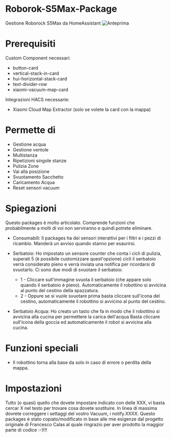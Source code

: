 # Roborok-S5Max-Package
Gestione Roborock S5Max da HomeAssistant
<img src="https://github.com/skillaci86/Roborok-S5Max-Package/blob/main/Anteprima.png" alt="Anteprima">


# Prerequisiti
Custom Component necessari:
  - button-card 
  - vertical-stack-in-card
  - hui-horizontal-stack-card
  - text-divider-row
  - xiaomi-vacuum-map-card

Integrazioni HACS necessarie:
- Xiaomi Cloud Map Extractor (solo se volete la card con la mappa)
  
# Permette di
  - Gestione acqua 
  - Gestione ventole
  - Multistanza
  - Ripetizioni singole stanze
  - Pulizia Zone
  - Vai alla posizione
  - Svuotamento Sacchetto
  - Caricamento Acqua
  - Reset sensori vacuum


# Spiegazioni
Questo packages è molto articolato. Comprende funzioni che probabilmente a molti di voi non serviranno e quindi potrete eliminare.

- Consumabili:
Il packages ha dei sensori interattivi per i filtri e i pezzi di ricambio. Manderà un avviso quando stanno per esaurirsi.

- Serbatoio: 
Ho impostato un sensore counter che conta i cicli di pulizia, superati 5 (è possibile customizzare quest'opzione) cicli il serbatoio verrà considerato pieno e verrà inviata una notifica per ricordarsi di svuotarlo. 
Ci sono due modi di svuotare il serbatoio:
  - 1 - Cliccare sull'immagine svuota il serbatoio (che appare solo quando il serbatoio è pieno). Automaticamente il robottino si avvicina al punto del cestino della spazzatura.
  - 2 - Oppure se si vuole svuotare prima basta cliccare sull'icona del cestino, automaticamente il robottino si avvicino al punto del cestino.

	 

- Serbatoio Acqua: 
Ho creato un tasto che fa in modo che il robottino si avvicina alla cucina per permettere la carica dell'acqua
Basta cliccare sull'icona della goccia ed automaticamente il robot si avvicina alla cucina.



# Funzioni speciali
- Il robottino torna alla base da solo in caso di errore o perdita della mappa.


# Impostazioni
Tutto (o quasi) quello che dovete impostare indicato con delle XXX, vi basta cercar X nel testo per trovare cosa dovete sostituire.
In linea di massima dovrete correggere i settaggi del vostro Vacuum, i notify.XXXX.
Questo packages è stato copiato/modificato in base alle mie esigenze dal progetto originale di Francesco Calas al quale ringrazio per aver prodotto la maggior parte di codice :-)!!!
